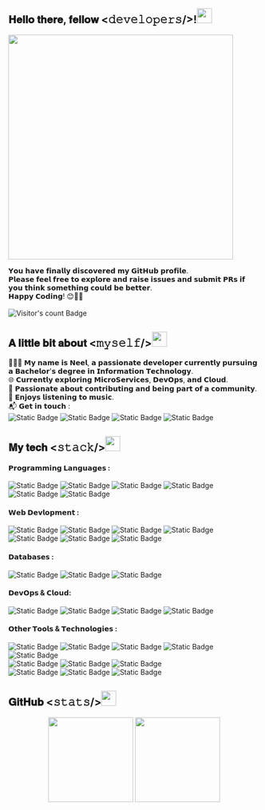  ## 𝐇𝐞𝐥𝐥𝐨 𝐭𝐡𝐞𝐫𝐞, 𝐟𝐞𝐥𝐥𝐨𝐰 <𝚍𝚎𝚟𝚎𝚕𝚘𝚙𝚎𝚛𝚜/>!<img src="https://media.tenor.com/SNL9_xhZl9oAAAAi/waving-hand-joypixels.gif" width="30px">
<div width="100">
   <img src="https://i.postimg.cc/c4mDh83T/neel-vaghasiya-github-typing-animation.gif" width="450"/>
</div>

𝗬𝗼𝘂 𝗵𝗮𝘃𝗲 𝗳𝗶𝗻𝗮𝗹𝗹𝘆 𝗱𝗶𝘀𝗰𝗼𝘃𝗲𝗿𝗲𝗱 𝗺𝘆 𝗚𝗶𝘁𝗛𝘂𝗯 𝗽𝗿𝗼𝗳𝗶𝗹𝗲.<br/>
𝗣𝗹𝗲𝗮𝘀𝗲 𝗳𝗲𝗲𝗹 𝗳𝗿𝗲𝗲 𝘁𝗼 𝗲𝘅𝗽𝗹𝗼𝗿𝗲 𝗮𝗻𝗱 𝗿𝗮𝗶𝘀𝗲 𝗶𝘀𝘀𝘂𝗲𝘀 𝗮𝗻𝗱 𝘀𝘂𝗯𝗺𝗶𝘁 𝗣𝗥𝘀 𝗶𝗳 𝘆𝗼𝘂 𝘁𝗵𝗶𝗻𝗸 𝘀𝗼𝗺𝗲𝘁𝗵𝗶𝗻𝗴 𝗰𝗼𝘂𝗹𝗱 𝗯𝗲 𝗯𝗲𝘁𝘁𝗲𝗿. <br/>
𝗛𝗮𝗽𝗽𝘆 𝗖𝗼𝗱𝗶𝗻𝗴! 😊🧑‍💻<br/><br/>
<img alt="Visitor's count Badge" src="https://img.shields.io/endpoint?url=https%3A%2F%2Fhits.dwyl.com%2Fneel-03%2Fneel-03.json&style=for-the-badge&logo=visitor&label=Visitor's%20Count%20%3A&labelColor=black&color=black"><br/>

## 𝐀 𝐥𝐢𝐭𝐭𝐥𝐞 𝐛𝐢𝐭 𝐚𝐛𝐨𝐮𝐭 <𝚖𝚢𝚜𝚎𝚕𝚏/><img src="https://media.tenor.com/k_FD58xnsicAAAAi/work-internet.gif" width="30px">
👨🏻‍💻 𝗠𝘆 𝗻𝗮𝗺𝗲 𝗶𝘀 𝗡𝗲𝗲𝗹, 𝗮 𝗽𝗮𝘀𝘀𝗶𝗼𝗻𝗮𝘁𝗲 𝗱𝗲𝘃𝗲𝗹𝗼𝗽𝗲𝗿 𝗰𝘂𝗿𝗿𝗲𝗻𝘁𝗹𝘆 𝗽𝘂𝗿𝘀𝘂𝗶𝗻𝗴 𝗮 𝗕𝗮𝗰𝗵𝗲𝗹𝗼𝗿'𝘀 𝗱𝗲𝗴𝗿𝗲𝗲 𝗶𝗻 𝗜𝗻𝗳𝗼𝗿𝗺𝗮𝘁𝗶𝗼𝗻 𝗧𝗲𝗰𝗵𝗻𝗼𝗹𝗼𝗴𝘆. <br/>
🌐 𝗖𝘂𝗿𝗿𝗲𝗻𝘁𝗹𝘆 𝗲𝘅𝗽𝗹𝗼𝗿𝗶𝗻𝗴 𝗠𝗶𝗰𝗿𝗼𝗦𝗲𝗿𝘃𝗶𝗰𝗲𝘀, 𝗗𝗲𝘃𝗢𝗽𝘀, 𝗮𝗻𝗱 𝗖𝗹𝗼𝘂𝗱. <br/>
🌱 𝗣𝗮𝘀𝘀𝗶𝗼𝗻𝗮𝘁𝗲 𝗮𝗯𝗼𝘂𝘁 𝗰𝗼𝗻𝘁𝗿𝗶𝗯𝘂𝘁𝗶𝗻𝗴 𝗮𝗻𝗱 𝗯𝗲𝗶𝗻𝗴 𝗽𝗮𝗿𝘁 𝗼𝗳 𝗮 𝗰𝗼𝗺𝗺𝘂𝗻𝗶𝘁𝘆. <br/>
🎵 𝗘𝗻𝗷𝗼𝘆𝘀 𝗹𝗶𝘀𝘁𝗲𝗻𝗶𝗻𝗴 𝘁𝗼 𝗺𝘂𝘀𝗶𝗰. <br/>
📬 𝗚𝗲𝘁 𝗶𝗻 𝘁𝗼𝘂𝗰𝗵 : <br/>
![Static Badge](https://img.shields.io/badge/Neel_Vaghasiya-black?style=for-the-badge&logo=linkedin&logoColor=white&labelColor=0077b4&color=0077b4&link=https%3A%2F%2Fwww.linkedin.com%2Fin%2Fvneel%2F) ![Static Badge](https://img.shields.io/badge/NeelVaghasiya003%40gmail.com-black?style=for-the-badge&logo=gmail&logoColor=white&labelColor=e04d3b&color=e04d3b&link=mailto%3Aneelvaghasiya003%40gmail.com) ![Static Badge](https://img.shields.io/badge/Neel_Vaghasiya-black?style=for-the-badge&logo=x&logoColor=white&labelColor=000000&color=000000&link=https%3A%2F%2Fx.com%2FNeelV8803) ![Static Badge](https://img.shields.io/badge/neel__vaghasiya__03-black?style=for-the-badge&logo=instagram&logoColor=white&labelColor=E4405F&color=E4405F&link=https%3A%2F%2Fwww.instagram.com%2Fneel_vaghasiya_03%2F)

## 𝐌𝐲 𝐭𝐞𝐜𝐡 <𝚜𝚝𝚊𝚌𝚔/><img src="https://media.tenor.com/azZCJ2YpsGgAAAAi/programming.gif" width="30px">
#### 𝗣𝗿𝗼𝗴𝗿𝗮𝗺𝗺𝗶𝗻𝗴 𝗟𝗮𝗻𝗴𝘂𝗮𝗴𝗲𝘀 : 
![Static Badge](https://img.shields.io/badge/C-black?style=for-the-badge&logo=c&logoColor=white&labelColor=222222&color=222222) ![Static Badge](https://img.shields.io/badge/C%2B%2B-black?style=for-the-badge&logo=cplusplus&logoColor=white&labelColor=222222&color=222222) ![Static Badge](https://img.shields.io/badge/Java-black?style=for-the-badge&logo=java&logoColor=white&labelColor=222222&color=222222) ![Static Badge](https://img.shields.io/badge/JavaScript-black?style=for-the-badge&logo=javascript&logoColor=white&labelColor=222222&color=222222) ![Static Badge](https://img.shields.io/badge/TypeScript-black?style=for-the-badge&logo=typescript&logoColor=white&labelColor=222222&color=222222) ![Static Badge](https://img.shields.io/badge/Python-black?style=for-the-badge&logo=python&logoColor=white&labelColor=222222&color=222222)
#### 𝗪𝗲𝗯 𝗗𝗲𝘃𝗹𝗼𝗽𝗺𝗲𝗻𝘁 :
![Static Badge](https://img.shields.io/badge/html5-black?style=for-the-badge&logo=html5&logoColor=white&labelColor=222222&color=222222) ![Static Badge](https://img.shields.io/badge/css3-black?style=for-the-badge&logo=css3&logoColor=white&labelColor=222222&color=222222) ![Static Badge](https://img.shields.io/badge/Reactjs-black?style=for-the-badge&logo=react&logoColor=white&labelColor=222222&color=222222) ![Static Badge](https://img.shields.io/badge/nextjs-black?style=for-the-badge&logo=next.js&logoColor=white&labelColor=222222&color=222222) ![Static Badge](https://img.shields.io/badge/svelte-black?style=for-the-badge&logo=svelte&logoColor=white&labelColor=222222&color=222222) ![Static Badge](https://img.shields.io/badge/spring_framework-black?style=for-the-badge&logo=spring&logoColor=white&labelColor=222222&color=222222) ![Static Badge](https://img.shields.io/badge/nodejs-black?style=for-the-badge&logo=node.js&logoColor=white&labelColor=222222&color=222222)
#### 𝗗𝗮𝘁𝗮𝗯𝗮𝘀𝗲𝘀 :
![Static Badge](https://img.shields.io/badge/postgresql-black?style=for-the-badge&logo=postgresql&logoColor=white&labelColor=222222&color=222222) ![Static Badge](https://img.shields.io/badge/mysql-black?style=for-the-badge&logo=mysql&logoColor=white&labelColor=222222&color=222222) ![Static Badge](https://img.shields.io/badge/mongodb-black?style=for-the-badge&logo=mongodb&logoColor=white&labelColor=222222&color=222222) 
#### 𝗗𝗲𝘃𝗢𝗽𝘀 & 𝗖𝗹𝗼𝘂𝗱:
![Static Badge](https://img.shields.io/badge/docker-black?style=for-the-badge&logo=docker&logoColor=white&labelColor=222222&color=222222) ![Static Badge](https://img.shields.io/badge/Amazon_Web_Services-black?style=for-the-badge&logo=Amazon%20Web%20Services&logoColor=white&labelColor=222222&color=222222) ![Static Badge](https://img.shields.io/badge/Google_cloud_platform-black?style=for-the-badge&logo=google%20cloud&logoColor=white&labelColor=222222&color=222222) ![Static Badge](https://img.shields.io/badge/microsoft_azure-black?style=for-the-badge&logo=microsoft%20azure&logoColor=white&labelColor=222222&color=222222)
#### 𝗢𝘁𝗵𝗲𝗿 𝗧𝗼𝗼𝗹𝘀 & 𝗧𝗲𝗰𝗵𝗻𝗼𝗹𝗼𝗴𝗶𝗲𝘀 :
![Static Badge](https://img.shields.io/badge/vs_code-black?style=for-the-badge&logo=visualstudiocode&logoColor=white&labelColor=222222&color=222222) ![Static Badge](https://img.shields.io/badge/IntelliJ_IDEA-black?style=for-the-badge&logo=intellijidea&logoColor=white&labelColor=222222&color=222222) ![Static Badge](https://img.shields.io/badge/eclipse-black?style=for-the-badge&logo=eclipseide&logoColor=white&labelColor=222222&color=222222) ![Static Badge](https://img.shields.io/badge/netbeans-black?style=for-the-badge&logo=apachenetbeanside&logoColor=white&labelColor=222222&color=222222) ![Static Badge](https://img.shields.io/badge/android_studio-black?style=for-the-badge&logo=androidstudio&logoColor=white&labelColor=222222&color=222222)<br/>![Static Badge](https://img.shields.io/badge/jenkins-black?style=for-the-badge&logo=jenkins&logoColor=white&labelColor=222222&color=222222) ![Static Badge](https://img.shields.io/badge/ansible-black?style=for-the-badge&logo=ansible&logoColor=white&labelColor=222222&color=222222) ![Static Badge](https://img.shields.io/badge/github_actions-black?style=for-the-badge&logo=githubactions&logoColor=white&labelColor=222222&color=222222)<br/>![Static Badge](https://img.shields.io/badge/git-black?style=for-the-badge&logo=git&logoColor=white&labelColor=222222&color=222222) ![Static Badge](https://img.shields.io/badge/github-black?style=for-the-badge&logo=github&logoColor=white&labelColor=222222&color=222222) ![Static Badge](https://img.shields.io/badge/postman-black?style=for-the-badge&logo=postman&logoColor=white&labelColor=222222&color=222222) 
<br/>
## 𝐆𝐢𝐭𝐇𝐮𝐛 <𝚜𝚝𝚊𝚝𝚜/><img src="https://media.tenor.com/SODZi0_1_CYAAAAi/cool-sunglasses.gif" width="30px">
<div align="center">
   <img align="center" height="170" src="https://github-readme-stats.vercel.app/api/top-langs/?username=neel-03&layout=compact&langs_count=16&theme=dracula"/>
  <img align="center" height="170" src="https://github-readme-stats.vercel.app/api?username=neel-03&show_icons=true&theme=transparent&show=reviews"/>
</div>
